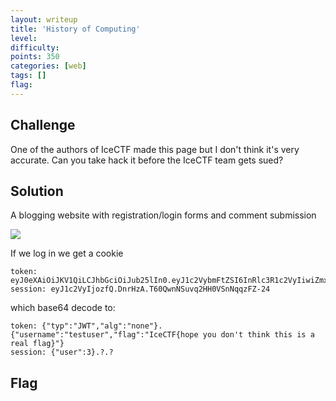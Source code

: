 ```yaml
---
layout: writeup
title: 'History of Computing'
level:
difficulty:
points: 350
categories: [web]
tags: []
flag:
---
```

## Challenge

One of the authors of IceCTF made this page but I don't think it's very
accurate. Can you take hack it before the IceCTF team gets sued?

## Solution

A blogging website with registration/login forms and comment submission

![](writeupfiles/historyofcomputing_screenshot.png)

If we log in we get a cookie

    token:   eyJ0eXAiOiJKV1QiLCJhbGciOiJub25lIn0.eyJ1c2VybmFtZSI6InRlc3R1c2VyIiwiZmxhZyI6IkljZUNURntob3BlIHlvdSBkb24ndCB0aGluayB0aGlzIGlzIGEgcmVhbCBmbGFnfSJ9.
    session: eyJ1c2VyIjozfQ.DnrHzA.T60QwnNSuvq2HH0VSnNqqzFZ-24

which base64 decode to:

    token: {"typ":"JWT","alg":"none"}.{"username":"testuser","flag":"IceCTF{hope you don't think this is a real flag}"}
    session: {"user":3}.?.?

## Flag

